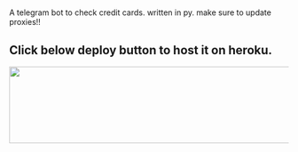 #

A telegram bot to check credit cards. written in py.
make sure to update proxies!!


## Click below deploy button to host it on heroku.
<p align="center"><a href="https://dashboard.heroku.com/new?template=https://github.com/STD-DEEPANSHU/CC-CHECKER"> <img src="https://img.shields.io/badge/Deploy%20On%20Heroku-green?style=for-the-badge&logo=heroku" width="520" height="138.45"/></a></p>




